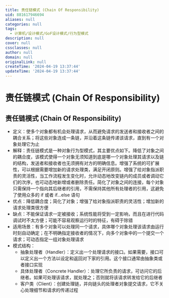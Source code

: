 ```yaml
---
title: 责任链模式 (Chain Of Responsibility)
uid: 881617946694
aliases: null
categories: null
tags:
  - 计算机/设计模式/GoF设计模式/行为型模式
description: null
cover: null
cssclasses: null
author: null
domain: null
originalLink: null
createTime: '2024-04-19 13:37:44'
updateTime: '2024-04-19 13:37:44'
---
```


# 责任链模式 (Chain Of Responsibility)

## 责任链模式 (Chain Of Responsibility)

- 定义：使多个对象都有机会处理请求，从而避免请求的发送者和接收者之间的耦合关系；将这些对象连成一条链，并沿着这条链传递该请求，直到有一个对象处理它为止
- 解释：责任链模式是一种对象行为型模式，其主要优点如下。降低了对象之间的耦合度，该模式使得一个对象无须知道到底是哪一个对象处理其请求以及链的结构，发送者和接收者也无须拥有对方的明确信息。增强了系统的可扩展性，可以根据需要增加新的请求处理类，满足开闭原则。增强了给对象指派职责的灵活性，当工作流程发生变化时，允许动态地改变链内的成员或者调动它们的次序，也可动态地新增或者删除责任。简化了对象之间的连接，每个对象只需保持一个指向其后继者的引用，不需保持其他所有处理者的引用，这避免了使用众多的 if 或者 if…else 语句
- 优点：降低耦合度；简化了对象；增强了给对象指派职责的灵活性；增加新的请求处理类很方便
- 缺点：不能保证请求一定被接收；系统性能将受到一定影响，而且在进行代码调试时不太方便；可能不容易观察运行时的特征，有碍于除错
- 适用场景：有多个对象可以处理同一个请求，具体哪个对象处理该请求由运行时刻自动确定；在不明确指定接收者的情况下，向多个对象中的一个提交一个请求；可动态指定一组对象处理请求
- 模式结构：
  - 抽象处理者（Handler）：定义出一个处理请求的接口。如果需要，接口可以定义出一个方法以设定和返回对下家的引用。这个接口通常由抽象类或者接口实现
  - 具体处理者（Concrete Handler）：处理它所负责的请求，可访问它的后继者。如果可处理该请求，就处理之；否则就将该请求转发给它的后继者
  - 客户类（Client）：创建处理链，并向链头的处理者对象提交请求，它不关心处理细节和请求的传递过程
